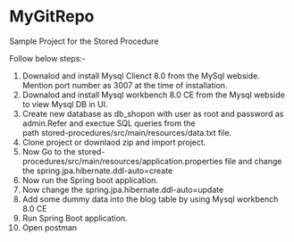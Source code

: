 # MyGitRepo
Sample Project for the Stored Procedure

Follow below steps:- 
1. Downalod and install Mysql Clienct 8.0 from the MySql webside. Mention port number as 3007 at the time of installation.
2. Downalod and install Mysql workbench 8.0 CE from the Mysql webside to view Mysql DB in UI.
3. Create new database as db_shopon with user as root and password as admin.Refer and exectue SQL queries from the  
    path stored-procedures/src/main/resources/data.txt file.
4. Clone project <stored-procedures> or downlaod <stored-procedures> zip and import project. 
5. Now Go to the stored-procedures/src/main/resources/application.properties file and change
   the spring.jpa.hibernate.ddl-auto=create
7. Now run the Spring boot application.
8. Now change the spring.jpa.hibernate.ddl-auto=update
9. Add some dummy data into the blog table by using Mysql workbench 8.0 CE
10. Run Spring Boot application.
11. Open postman 




